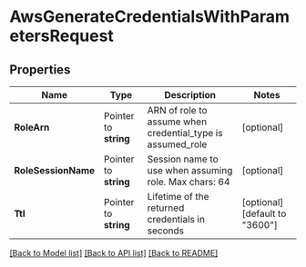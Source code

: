 # AwsGenerateCredentialsWithParametersRequest


## Properties

Name | Type | Description | Notes
------------ | ------------- | ------------- | -------------
**RoleArn** | Pointer to **string** | ARN of role to assume when credential_type is assumed_role | [optional] 
**RoleSessionName** | Pointer to **string** | Session name to use when assuming role. Max chars: 64 | [optional] 
**Ttl** | Pointer to **string** | Lifetime of the returned credentials in seconds | [optional] [default to "3600"]





[[Back to Model list]](../README.md#documentation-for-models) [[Back to API list]](../README.md#documentation-for-api-endpoints) [[Back to README]](../README.md)


